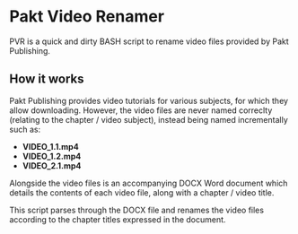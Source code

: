 # Pakt Video Renamer

PVR is a quick and dirty BASH script to rename video files provided by Pakt Publishing.

## How it works

Pakt Publishing provides video tutorials for various subjects, for which they allow downloading. However, the video files are never named correclty (relating to the chapter / video subject), instead being named incrementally such as:
* **VIDEO_1.1.mp4**
* **VIDEO_1.2.mp4**
* **VIDEO_2.1.mp4**

Alongside the video files is an accompanying DOCX Word document which details the contents of each video file, along with a chapter / video title.

This script parses through the DOCX file and renames the video files according to the chapter titles expressed in the document.
